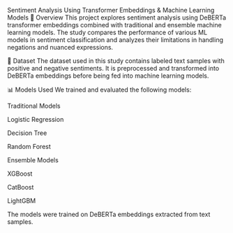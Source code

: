 Sentiment Analysis Using Transformer Embeddings & Machine Learning Models
📌 Overview
This project explores sentiment analysis using DeBERTa transformer embeddings combined with traditional and ensemble machine learning models. The study compares the performance of various ML models in sentiment classification and analyzes their limitations in handling negations and nuanced expressions.

📂 Dataset
The dataset used in this study contains labeled text samples with positive and negative sentiments. It is preprocessed and transformed into DeBERTa embeddings before being fed into machine learning models.

📊 Models Used
We trained and evaluated the following models:

Traditional Models

Logistic Regression

Decision Tree

Random Forest

Ensemble Models

XGBoost

CatBoost

LightGBM

The models were trained on DeBERTa embeddings extracted from text samples.
